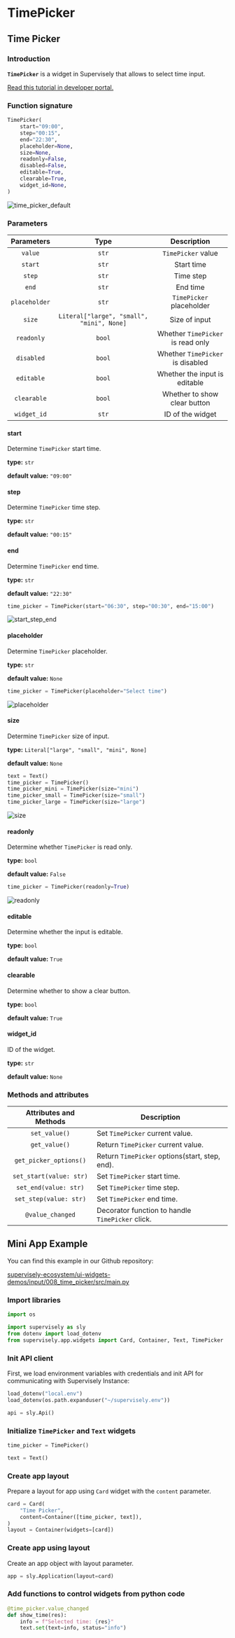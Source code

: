 # TimePicker

## Time Picker

### Introduction

**`TimePicker`** is a widget in Supervisely that allows to select time input.

[Read this tutorial in developer portal.](https://developer.supervise.ly/app-development/widgets/charts-and-plots/timepicker)

### Function signature

```python
TimePicker(
    start="09:00",
    step="00:15",
    end="22:30",
    placeholder=None,
    size=None,
    readonly=False,
    disabled=False,
    editable=True,
    clearable=True,
    widget_id=None,
)
```

![time\_picker\_default](https://user-images.githubusercontent.com/120389559/226362544-665389df-e819-4bc2-908c-8b1b6effaf84.gif)

### Parameters

|   Parameters  |                    Type                   |            Description            |
| :-----------: | :---------------------------------------: | :-------------------------------: |
|    `value`    |                   `str`                   |         `TimePicker` value        |
|    `start`    |                   `str`                   |             Start time            |
|     `step`    |                   `str`                   |             Time step             |
|     `end`     |                   `str`                   |              End time             |
| `placeholder` |                   `str`                   |      `TimePicker` placeholder     |
|     `size`    | `Literal["large", "small", "mini", None]` |           Size of input           |
|   `readonly`  |                   `bool`                  | Whether `TimePicker` is read only |
|   `disabled`  |                   `bool`                  |  Whether `TimePicker` is disabled |
|   `editable`  |                   `bool`                  |   Whether the input is editable   |
|  `clearable`  |                   `bool`                  |    Whether to show clear button   |
|  `widget_id`  |                   `str`                   |          ID of the widget         |

#### start

Determine `TimePicker` start time.

**type:** `str`

**default value:** `"09:00"`

#### step

Determine `TimePicker` time step.

**type:** `str`

**default value:** `"00:15"`

#### end

Determine `TimePicker` end time.

**type:** `str`

**default value:** `"22:30"`

```python
time_picker = TimePicker(start="06:30", step="00:30", end="15:00")
```

![start\_step\_end](https://user-images.githubusercontent.com/120389559/226368722-3419a5fc-7a7d-401b-8084-0138209007ce.gif)

#### placeholder

Determine `TimePicker` placeholder.

**type:** `str`

**default value:** `None`

```python
time_picker = TimePicker(placeholder="Select time")
```

![placeholder](https://user-images.githubusercontent.com/120389559/226362933-1da5a4c1-d9a6-4ba3-85d2-831afb42e074.png)

#### size

Determine `TimePicker` size of input.

**type:** `Literal["large", "small", "mini", None]`

**default value:** `None`

```python
text = Text()
time_picker = TimePicker()
time_picker_mini = TimePicker(size="mini")
time_picker_small = TimePicker(size="small")
time_picker_large = TimePicker(size="large")
```

![size](https://user-images.githubusercontent.com/120389559/226363690-95e2def4-9154-44ef-8469-f0b4132e76e1.png)

#### readonly

Determine whether `TimePicker` is read only.

**type:** `bool`

**default value:** `False`

```python
time_picker = TimePicker(readonly=True)
```

![readonly](https://user-images.githubusercontent.com/120389559/226364643-d1f00154-accb-461f-a26a-971fa3a103e2.gif)

#### editable

Determine whether the input is editable.

**type:** `bool`

**default value:** `True`

#### clearable

Determine whether to show a clear button.

**type:** `bool`

**default value:** `True`

#### widget\_id

ID of the widget.

**type:** `str`

**default value:** `None`

### Methods and attributes

|  Attributes and Methods | Description                                      |
| :---------------------: | ------------------------------------------------ |
|      `set_value()`      | Set `TimePicker` current value.                  |
|      `get_value()`      | Return `TimePicker` current value.               |
|  `get_picker_options()` | Return `TimePicker` options(start, step, end).   |
| `set_start(value: str)` | Set `TimePicker` start time.                     |
|  `set_end(value: str)`  | Set `TimePicker` time step.                      |
|  `set_step(value: str)` | Set `TimePicker` end time.                       |
|     `@value_changed`    | Decorator function to handle `TimePicker` click. |

## Mini App Example

You can find this example in our Github repository:

[supervisely-ecosystem/ui-widgets-demos/input/008\_time\_picker/src/main.py](https://github.com/supervisely-ecosystem/ui-widgets-demos/blob/master/input/008\_time\_picker/src/main.py)

### Import libraries

```python
import os

import supervisely as sly
from dotenv import load_dotenv
from supervisely.app.widgets import Card, Container, Text, TimePicker
```

### Init API client

First, we load environment variables with credentials and init API for communicating with Supervisely Instance:

```python
load_dotenv("local.env")
load_dotenv(os.path.expanduser("~/supervisely.env"))

api = sly.Api()
```

### Initialize `TimePicker` and `Text` widgets

```python
time_picker = TimePicker()

text = Text()
```

### Create app layout

Prepare a layout for app using `Card` widget with the `content` parameter.

```python
card = Card(
    "Time Picker",
    content=Container([time_picker, text]),
)
layout = Container(widgets=[card])
```

### Create app using layout

Create an app object with layout parameter.

```python
app = sly.Application(layout=card)
```

### Add functions to control widgets from python code

```python
@time_picker.value_changed
def show_time(res):
    info = f"Selected time: {res}"
    text.set(text=info, status="info")
```

<div align="center">

<img src="https://user-images.githubusercontent.com/120389559/226366974-06d6fde5-11cc-4cdf-b743-93bf378b67fa.gif" alt="">

</div>
